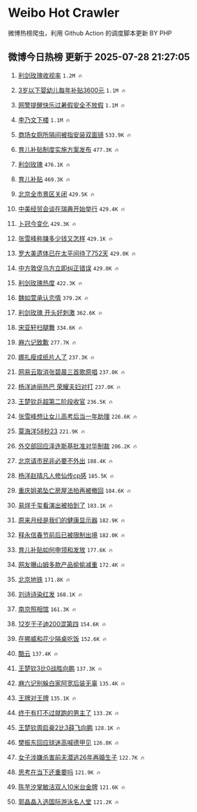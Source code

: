 # Weibo Hot Crawler 



微博热榜爬虫，利用 Github Action 的调度脚本更新 BY PHP 


## 微博今日热榜 更新于 2025-07-28 21:27:05 
1. [利剑玫瑰收视率](https://s.weibo.com/weibo?q=%E5%88%A9%E5%89%91%E7%8E%AB%E7%91%B0%E6%94%B6%E8%A7%86%E7%8E%87&t=31&band_rank=1&Refer=top) `1.2M 🔥` 

1. [3岁以下婴幼儿每年补贴3600元](https://s.weibo.com/weibo?q=%233%E5%B2%81%E4%BB%A5%E4%B8%8B%E5%A9%B4%E5%B9%BC%E5%84%BF%E6%AF%8F%E5%B9%B4%E8%A1%A5%E8%B4%B43600%E5%85%83%23&t=31&band_rank=2&Refer=top) `1.1M 🔥` 

1. [网警提醒快乐过暑假安全不放假](https://s.weibo.com/weibo?q=%23%E7%BD%91%E8%AD%A6%E6%8F%90%E9%86%92%E5%BF%AB%E4%B9%90%E8%BF%87%E6%9A%91%E5%81%87%E5%AE%89%E5%85%A8%E4%B8%8D%E6%94%BE%E5%81%87%23&t=31&band_rank=3&Refer=top) `1.1M 🔥` 

1. [李乃文下楼](https://s.weibo.com/weibo?q=%E6%9D%8E%E4%B9%83%E6%96%87%E4%B8%8B%E6%A5%BC&t=31&band_rank=4&Refer=top) `1.1M 🔥` 

1. [商场女厕所隔间被指安装双面镜](https://s.weibo.com/weibo?q=%23%E5%95%86%E5%9C%BA%E5%A5%B3%E5%8E%95%E6%89%80%E9%9A%94%E9%97%B4%E8%A2%AB%E6%8C%87%E5%AE%89%E8%A3%85%E5%8F%8C%E9%9D%A2%E9%95%9C%23&t=31&band_rank=5&Refer=top) `533.9K 🔥` 

1. [育儿补贴制度实施方案发布](https://s.weibo.com/weibo?q=%23%E8%82%B2%E5%84%BF%E8%A1%A5%E8%B4%B4%E5%88%B6%E5%BA%A6%E5%AE%9E%E6%96%BD%E6%96%B9%E6%A1%88%E5%8F%91%E5%B8%83%23&t=31&band_rank=6&Refer=top) `477.3K 🔥` 

1. [利剑玫瑰](https://s.weibo.com/weibo?q=%E5%88%A9%E5%89%91%E7%8E%AB%E7%91%B0&t=31&band_rank=7&Refer=top) `476.1K 🔥` 

1. [育儿补贴](https://s.weibo.com/weibo?q=%E8%82%B2%E5%84%BF%E8%A1%A5%E8%B4%B4&t=31&band_rank=8&Refer=top) `469.3K 🔥` 

1. [北京全市景区关闭](https://s.weibo.com/weibo?q=%23%E5%8C%97%E4%BA%AC%E5%85%A8%E5%B8%82%E6%99%AF%E5%8C%BA%E5%85%B3%E9%97%AD%23&t=31&band_rank=9&Refer=top) `429.5K 🔥` 

1. [中美经贸会谈在瑞典开始举行](https://s.weibo.com/weibo?q=%23%E4%B8%AD%E7%BE%8E%E7%BB%8F%E8%B4%B8%E4%BC%9A%E8%B0%88%E5%9C%A8%E7%91%9E%E5%85%B8%E5%BC%80%E5%A7%8B%E4%B8%BE%E8%A1%8C%23&t=31&band_rank=10&Refer=top) `429.4K 🔥` 

1. [卜冠今变化](https://s.weibo.com/weibo?q=%E5%8D%9C%E5%86%A0%E4%BB%8A%E5%8F%98%E5%8C%96&t=31&band_rank=11&Refer=top) `429.3K 🔥` 

1. [张雪峰称赚多少钱又怎样](https://s.weibo.com/weibo?q=%23%E5%BC%A0%E9%9B%AA%E5%B3%B0%E7%A7%B0%E8%B5%9A%E5%A4%9A%E5%B0%91%E9%92%B1%E5%8F%88%E6%80%8E%E6%A0%B7%23&t=31&band_rank=12&Refer=top) `429.1K 🔥` 

1. [罗大美遗体已在太平间待了752天](https://s.weibo.com/weibo?q=%23%E7%BD%97%E5%A4%A7%E7%BE%8E%E9%81%97%E4%BD%93%E5%B7%B2%E5%9C%A8%E5%A4%AA%E5%B9%B3%E9%97%B4%E5%BE%85%E4%BA%86752%E5%A4%A9%23&t=31&band_rank=13&Refer=top) `429.0K 🔥` 

1. [中方敦促乌方立即纠正错误](https://s.weibo.com/weibo?q=%23%E4%B8%AD%E6%96%B9%E6%95%A6%E4%BF%83%E4%B9%8C%E6%96%B9%E7%AB%8B%E5%8D%B3%E7%BA%A0%E6%AD%A3%E9%94%99%E8%AF%AF%23&t=31&band_rank=14&Refer=top) `429.0K 🔥` 

1. [利剑玫瑰热度](https://s.weibo.com/weibo?q=%E5%88%A9%E5%89%91%E7%8E%AB%E7%91%B0%E7%83%AD%E5%BA%A6&t=31&band_rank=15&Refer=top) `422.3K 🔥` 

1. [魏如萱承认恋情](https://s.weibo.com/weibo?q=%23%E9%AD%8F%E5%A6%82%E8%90%B1%E6%89%BF%E8%AE%A4%E6%81%8B%E6%83%85%23&t=31&band_rank=16&Refer=top) `379.2K 🔥` 

1. [利剑玫瑰 开头好刺激](https://s.weibo.com/weibo?q=%E5%88%A9%E5%89%91%E7%8E%AB%E7%91%B0%20%E5%BC%80%E5%A4%B4%E5%A5%BD%E5%88%BA%E6%BF%80&t=31&band_rank=17&Refer=top) `362.6K 🔥` 

1. [宋亚轩扫腿舞](https://s.weibo.com/weibo?q=%E5%AE%8B%E4%BA%9A%E8%BD%A9%E6%89%AB%E8%85%BF%E8%88%9E&t=31&band_rank=18&Refer=top) `334.6K 🔥` 

1. [麻六记致歉](https://s.weibo.com/weibo?q=%23%E9%BA%BB%E5%85%AD%E8%AE%B0%E8%87%B4%E6%AD%89%23&t=31&band_rank=19&Refer=top) `277.7K 🔥` 

1. [娜扎瘦成纸片人了](https://s.weibo.com/weibo?q=%E5%A8%9C%E6%89%8E%E7%98%A6%E6%88%90%E7%BA%B8%E7%89%87%E4%BA%BA%E4%BA%86&t=31&band_rank=20&Refer=top) `237.3K 🔥` 

1. [网易云取消张碧晨三首歌原唱](https://s.weibo.com/weibo?q=%23%E7%BD%91%E6%98%93%E4%BA%91%E5%8F%96%E6%B6%88%E5%BC%A0%E7%A2%A7%E6%99%A8%E4%B8%89%E9%A6%96%E6%AD%8C%E5%8E%9F%E5%94%B1%23&t=31&band_rank=21&Refer=top) `237.0K 🔥` 

1. [杨洋迪丽热巴 荣耀夫妇对打](https://s.weibo.com/weibo?q=%E6%9D%A8%E6%B4%8B%E8%BF%AA%E4%B8%BD%E7%83%AD%E5%B7%B4%20%E8%8D%A3%E8%80%80%E5%A4%AB%E5%A6%87%E5%AF%B9%E6%89%93&t=31&band_rank=22&Refer=top) `237.0K 🔥` 

1. [王楚钦乒超第二阶段收官](https://s.weibo.com/weibo?q=%23%E7%8E%8B%E6%A5%9A%E9%92%A6%E4%B9%92%E8%B6%85%E7%AC%AC%E4%BA%8C%E9%98%B6%E6%AE%B5%E6%94%B6%E5%AE%98%23&t=31&band_rank=23&Refer=top) `236.5K 🔥` 

1. [张雪峰想让女儿高考后当一年助理](https://s.weibo.com/weibo?q=%23%E5%BC%A0%E9%9B%AA%E5%B3%B0%E6%83%B3%E8%AE%A9%E5%A5%B3%E5%84%BF%E9%AB%98%E8%80%83%E5%90%8E%E5%BD%93%E4%B8%80%E5%B9%B4%E5%8A%A9%E7%90%86%23&t=31&band_rank=24&Refer=top) `226.6K 🔥` 

1. [覃海洋58秒23](https://s.weibo.com/weibo?q=%23%E8%A6%83%E6%B5%B7%E6%B4%8B58%E7%A7%9223%23&t=31&band_rank=25&Refer=top) `221.9K 🔥` 

1. [外交部回应泽连斯基批准对华制裁](https://s.weibo.com/weibo?q=%23%E5%A4%96%E4%BA%A4%E9%83%A8%E5%9B%9E%E5%BA%94%E6%B3%BD%E8%BF%9E%E6%96%AF%E5%9F%BA%E6%89%B9%E5%87%86%E5%AF%B9%E5%8D%8E%E5%88%B6%E8%A3%81%23&t=31&band_rank=26&Refer=top) `206.2K 🔥` 

1. [北京请市民非必要不外出](https://s.weibo.com/weibo?q=%23%E5%8C%97%E4%BA%AC%E8%AF%B7%E5%B8%82%E6%B0%91%E9%9D%9E%E5%BF%85%E8%A6%81%E4%B8%8D%E5%A4%96%E5%87%BA%23&t=31&band_rank=27&Refer=top) `188.4K 🔥` 

1. [杨洋赵晴凡人修仙传cp感](https://s.weibo.com/weibo?q=%E6%9D%A8%E6%B4%8B%E8%B5%B5%E6%99%B4%E5%87%A1%E4%BA%BA%E4%BF%AE%E4%BB%99%E4%BC%A0cp%E6%84%9F&t=31&band_rank=28&Refer=top) `185.5K 🔥` 

1. [重庆姐弟坠亡房屋法拍再被撤回](https://s.weibo.com/weibo?q=%23%E9%87%8D%E5%BA%86%E5%A7%90%E5%BC%9F%E5%9D%A0%E4%BA%A1%E6%88%BF%E5%B1%8B%E6%B3%95%E6%8B%8D%E5%86%8D%E8%A2%AB%E6%92%A4%E5%9B%9E%23&t=31&band_rank=29&Refer=top) `184.6K 🔥` 

1. [易烊千玺看演出被拍到了](https://s.weibo.com/weibo?q=%23%E6%98%93%E7%83%8A%E5%8D%83%E7%8E%BA%E7%9C%8B%E6%BC%94%E5%87%BA%E8%A2%AB%E6%8B%8D%E5%88%B0%E4%BA%86%23&t=31&band_rank=30&Refer=top) `183.1K 🔥` 

1. [原来月经是我们的健康显示器](https://s.weibo.com/weibo?q=%E5%8E%9F%E6%9D%A5%E6%9C%88%E7%BB%8F%E6%98%AF%E6%88%91%E4%BB%AC%E7%9A%84%E5%81%A5%E5%BA%B7%E6%98%BE%E7%A4%BA%E5%99%A8&t=31&band_rank=31&Refer=top) `182.9K 🔥` 

1. [释永信春节前后已被限制出境](https://s.weibo.com/weibo?q=%23%E9%87%8A%E6%B0%B8%E4%BF%A1%E6%98%A5%E8%8A%82%E5%89%8D%E5%90%8E%E5%B7%B2%E8%A2%AB%E9%99%90%E5%88%B6%E5%87%BA%E5%A2%83%23&t=31&band_rank=32&Refer=top) `182.0K 🔥` 

1. [育儿补贴如何申领和发放](https://s.weibo.com/weibo?q=%23%E8%82%B2%E5%84%BF%E8%A1%A5%E8%B4%B4%E5%A6%82%E4%BD%95%E7%94%B3%E9%A2%86%E5%92%8C%E5%8F%91%E6%94%BE%23&t=31&band_rank=33&Refer=top) `177.6K 🔥` 

1. [网友曝山姆多款产品偷偷减重](https://s.weibo.com/weibo?q=%23%E7%BD%91%E5%8F%8B%E6%9B%9D%E5%B1%B1%E5%A7%86%E5%A4%9A%E6%AC%BE%E4%BA%A7%E5%93%81%E5%81%B7%E5%81%B7%E5%87%8F%E9%87%8D%23&t=31&band_rank=34&Refer=top) `172.4K 🔥` 

1. [北京地铁](https://s.weibo.com/weibo?q=%E5%8C%97%E4%BA%AC%E5%9C%B0%E9%93%81&t=31&band_rank=35&Refer=top) `171.8K 🔥` 

1. [刘诗诗染红发](https://s.weibo.com/weibo?q=%E5%88%98%E8%AF%97%E8%AF%97%E6%9F%93%E7%BA%A2%E5%8F%91&t=31&band_rank=36&Refer=top) `168.1K 🔥` 

1. [南京照相馆](https://s.weibo.com/weibo?q=%E5%8D%97%E4%BA%AC%E7%85%A7%E7%9B%B8%E9%A6%86&t=31&band_rank=37&Refer=top) `161.3K 🔥` 

1. [12岁于子迪200混第四](https://s.weibo.com/weibo?q=%2312%E5%B2%81%E4%BA%8E%E5%AD%90%E8%BF%AA200%E6%B7%B7%E7%AC%AC%E5%9B%9B%23&t=31&band_rank=38&Refer=top) `154.6K 🔥` 

1. [在挪威和花少隔桌吃饭](https://s.weibo.com/weibo?q=%E5%9C%A8%E6%8C%AA%E5%A8%81%E5%92%8C%E8%8A%B1%E5%B0%91%E9%9A%94%E6%A1%8C%E5%90%83%E9%A5%AD&t=31&band_rank=39&Refer=top) `152.6K 🔥` 

1. [酷云](https://s.weibo.com/weibo?q=%E9%85%B7%E4%BA%91&t=31&band_rank=40&Refer=top) `137.4K 🔥` 

1. [王楚钦3比0战胜向鹏](https://s.weibo.com/weibo?q=%23%E7%8E%8B%E6%A5%9A%E9%92%A63%E6%AF%940%E6%88%98%E8%83%9C%E5%90%91%E9%B9%8F%23&t=31&band_rank=41&Refer=top) `137.3K 🔥` 

1. [麻六记别躲白家阿宽后装无辜](https://s.weibo.com/weibo?q=%23%E9%BA%BB%E5%85%AD%E8%AE%B0%E5%88%AB%E8%BA%B2%E7%99%BD%E5%AE%B6%E9%98%BF%E5%AE%BD%E5%90%8E%E8%A3%85%E6%97%A0%E8%BE%9C%23&t=31&band_rank=42&Refer=top) `135.4K 🔥` 

1. [王牌对王牌](https://s.weibo.com/weibo?q=%E7%8E%8B%E7%89%8C%E5%AF%B9%E7%8E%8B%E7%89%8C&t=31&band_rank=43&Refer=top) `135.1K 🔥` 

1. [终于有打不过就跑的男主了](https://s.weibo.com/weibo?q=%E7%BB%88%E4%BA%8E%E6%9C%89%E6%89%93%E4%B8%8D%E8%BF%87%E5%B0%B1%E8%B7%91%E7%9A%84%E7%94%B7%E4%B8%BB%E4%BA%86&t=31&band_rank=44&Refer=top) `133.2K 🔥` 

1. [王楚钦周启豪2比3薛飞向鹏](https://s.weibo.com/weibo?q=%23%E7%8E%8B%E6%A5%9A%E9%92%A6%E5%91%A8%E5%90%AF%E8%B1%AA2%E6%AF%943%E8%96%9B%E9%A3%9E%E5%90%91%E9%B9%8F%23&t=31&band_rank=45&Refer=top) `128.1K 🔥` 

1. [樊振东回应球迷高喊德甲见](https://s.weibo.com/weibo?q=%23%E6%A8%8A%E6%8C%AF%E4%B8%9C%E5%9B%9E%E5%BA%94%E7%90%83%E8%BF%B7%E9%AB%98%E5%96%8A%E5%BE%B7%E7%94%B2%E8%A7%81%23&t=31&band_rank=46&Refer=top) `126.8K 🔥` 

1. [女子涉嫌杀害前夫潜逃26年再婚生子](https://s.weibo.com/weibo?q=%23%E5%A5%B3%E5%AD%90%E6%B6%89%E5%AB%8C%E6%9D%80%E5%AE%B3%E5%89%8D%E5%A4%AB%E6%BD%9C%E9%80%8326%E5%B9%B4%E5%86%8D%E5%A9%9A%E7%94%9F%E5%AD%90%23&t=31&band_rank=47&Refer=top) `122.7K 🔥` 

1. [思考在当下还重要吗](https://s.weibo.com/weibo?q=%23%E6%80%9D%E8%80%83%E5%9C%A8%E5%BD%93%E4%B8%8B%E8%BF%98%E9%87%8D%E8%A6%81%E5%90%97%23&t=31&band_rank=48&Refer=top) `121.9K 🔥` 

1. [陈芋汐掌敏洁双人10米台金牌](https://s.weibo.com/weibo?q=%23%E9%99%88%E8%8A%8B%E6%B1%90%E6%8E%8C%E6%95%8F%E6%B4%81%E5%8F%8C%E4%BA%BA10%E7%B1%B3%E5%8F%B0%E9%87%91%E7%89%8C%23&t=31&band_rank=49&Refer=top) `121.6K 🔥` 

1. [郭晶晶入选国际游泳名人堂](https://s.weibo.com/weibo?q=%23%E9%83%AD%E6%99%B6%E6%99%B6%E5%85%A5%E9%80%89%E5%9B%BD%E9%99%85%E6%B8%B8%E6%B3%B3%E5%90%8D%E4%BA%BA%E5%A0%82%23&t=31&band_rank=50&Refer=top) `121.2K 🔥` 

